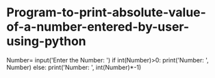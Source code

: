# Program-to-print-absolute-value-of-a-number-entered-by-user-using-python
Number= input('Enter the Number: ')
if int(Number)>0:
  print('Number: ', Number)
else:
  print('Number: ', int(Number)*-1)
